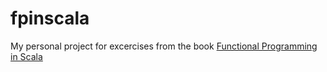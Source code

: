 # fpinscala
My personal project for excercises from the book 
[Functional Programming in Scala](https://www.manning.com/books/functional-programming-in-scala)
